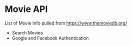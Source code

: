 # Movie API

List of Movie Info pulled from https://www.themoviedb.org/

* Search Movies
* Google and Facebook Authentication

